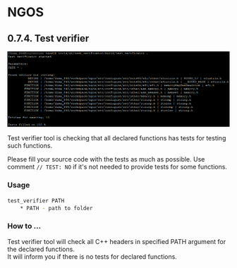 NGOS
====

0.7.4. Test verifier
--------------------

<p align="center">
    <img src="https://github.com/Gris87/ngos/blob/master/tools/qt/test_verifier/Screenshot.png?raw=true" alt="Screenshot"/>
</p>

Test verifier tool is checking that all declared functions has tests for testing such functions.

Please fill your source code with the tests as much as possible. Use comment `// TEST: NO` if it's not needed to provide tests for some functions.

### Usage

```sh
test_verifier PATH
    * PATH - path to folder
```

### How to ...

Test verifier tool will check all C++ headers in specified PATH argument for the declared functions.<br/>
It will inform you if there is no tests for declared functions.
